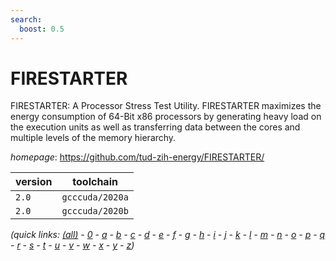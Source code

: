```yaml
---
search:
  boost: 0.5
---
```

# FIRESTARTER

FIRESTARTER: A Processor Stress Test Utility. FIRESTARTER maximizes the energy consumption of 64-Bit x86 processors by generating heavy load on the execution units as well as transferring data between the cores and multiple levels of the memory hierarchy.

*homepage*: <https://github.com/tud-zih-energy/FIRESTARTER/>

version | toolchain
--------|----------
``2.0`` | ``gcccuda/2020a``
``2.0`` | ``gcccuda/2020b``


*(quick links: [(all)](../index.md) - [0](../0/index.md) - [a](../a/index.md) - [b](../b/index.md) - [c](../c/index.md) - [d](../d/index.md) - [e](../e/index.md) - [f](../f/index.md) - [g](../g/index.md) - [h](../h/index.md) - [i](../i/index.md) - [j](../j/index.md) - [k](../k/index.md) - [l](../l/index.md) - [m](../m/index.md) - [n](../n/index.md) - [o](../o/index.md) - [p](../p/index.md) - [q](../q/index.md) - [r](../r/index.md) - [s](../s/index.md) - [t](../t/index.md) - [u](../u/index.md) - [v](../v/index.md) - [w](../w/index.md) - [x](../x/index.md) - [y](../y/index.md) - [z](../z/index.md))*

